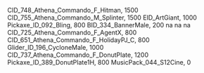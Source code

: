 CID_748_Athena_Commando_F_Hitman, 1500
CID_755_Athena_Commando_M_Splinter, 1500
EID_ArtGiant, 1000
Pickaxe_ID_092_Bling, 800
BID_334_BannerMale, 200
na
na
na
CID_725_Athena_Commando_F_AgentX, 800
CID_651_Athena_Commando_F_HolidayPJ_C, 800
Glider_ID_196_CycloneMale, 1000
CID_737_Athena_Commando_F_DonutPlate, 1200
Pickaxe_ID_389_DonutPlate1H, 800
MusicPack_044_S12Cine, 0
